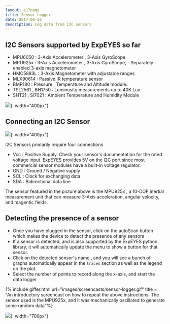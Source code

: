```yaml
---
layout: e17page
title: Sensor Logger
date: 2017-06-26
description: Log data from I2C sensors
---
```


## I2C Sensors supported by ExpEYES so far

- MPU6050 : 3-Axis Accelerometer , 3-Axis GyroScope
- MPU925x : 3-Axis Accelerometer , 3-Axis GyroScope, - Separately enabled 3-axis magnetometer
- HMC5883L : 3-Axis Magnetometer with adjustable ranges
- MLX90614 : Passive IR temperature sensor
- BMP180 : Pressure , Temperature and Altitude module.
- TSL2561 , BH1750 : Luminosity measurements up to 40K Lux
- SHT21 , Si7021 : Ambient Temperature and Humidity Module

![](images/screenshots/sensor-logger-photos.png){: width="400px"}


## Connecting an I2C Sensor

![](images/photographs/sensor-logger-connections.jpg){: width="400px"}

I2C Sensors primarily require four connections
* Vcc : Positive Supply. Check your sensor's documentation for the rated voltage input. ExpEYES provides 5V on the I2C port since most commercial sensor modules have a built-in voltage regulator.
* GND : Ground / Negative supply
* SCL : Clock for exchanging data
* SDA : Bidirectional data line

The sensor featured in the picture above is the MPU925x , a 10-DOF Inertial measurement unit that can measure 3-Axis acceleration, angular velocity, and magentic fields.

## Detecting the presence of a sensor

* Once you have plugged in the sensor, click on the autoScan button which makes the device to detect the presence of any sensors
* If a sensor is detected, and is also supported by the ExpEYES python library, it will automatically update the menu to show a button for that sensor.
* Click on the detected sensor's name , and you will see a bunch of graphs automatically appear in the `traces` section as well as the legend on the plot.
* Select the number of points to record along the x-axis, and start the data logger


{% include giffer.html url="images/screencasts/sensor-logger.gif" title = "An introductory screencast on how to repeat the above instructions. The sensor used is the MPU925x, and it was mechanically oscillated to generate some random data"%}

![](images/photographs/sensor-logger.jpg){: width="700px"}
